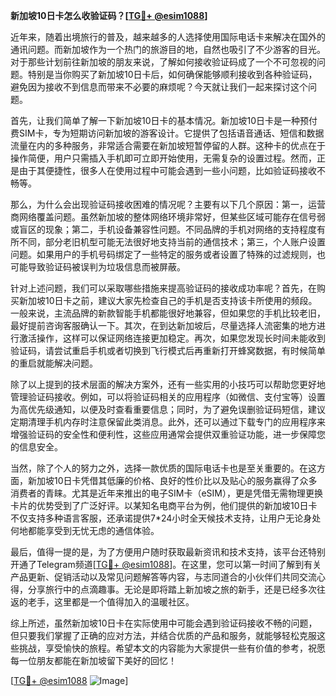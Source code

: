 **新加坡10日卡怎么收验证码？[[TG💪+ @esim1088](https://t.me/s/esim1088)]**

近年来，随着出境旅行的普及，越来越多的人选择使用国际电话卡来解决在国外的通讯问题。而新加坡作为一个热门的旅游目的地，自然也吸引了不少游客的目光。对于那些计划前往新加坡的朋友来说，了解如何接收验证码成了一个不可忽视的问题。特别是当你购买了新加坡10日卡后，如何确保能够顺利接收到各种验证码，避免因为接收不到信息而带来不必要的麻烦呢？今天就让我们一起来探讨这个问题。

首先，让我们简单了解一下新加坡10日卡的基本情况。新加坡10日卡是一种预付费SIM卡，专为短期访问新加坡的游客设计。它提供了包括语音通话、短信和数据流量在内的多种服务，非常适合需要在新加坡短暂停留的人群。这种卡的优点在于操作简便，用户只需插入手机即可立即开始使用，无需复杂的设置过程。然而，正是由于其便捷性，很多人在使用过程中可能会遇到一些小问题，比如验证码接收不畅等。

那么，为什么会出现验证码接收困难的情况呢？主要有以下几个原因：第一，运营商网络覆盖问题。虽然新加坡的整体网络环境非常好，但某些区域可能存在信号弱或盲区的现象；第二，手机设备兼容性问题。不同品牌的手机对网络的支持程度有所不同，部分老旧机型可能无法很好地支持当前的通信技术；第三，个人账户设置问题。如果用户的手机号码绑定了一些特定的服务或者设置了特殊的过滤规则，也可能导致验证码被误判为垃圾信息而被屏蔽。

针对上述问题，我们可以采取哪些措施来提高验证码的接收成功率呢？首先，在购买新加坡10日卡之前，建议大家先检查自己的手机是否支持该卡所使用的频段。一般来说，主流品牌的新款智能手机都能很好地兼容，但如果您的手机比较老旧，最好提前咨询客服确认一下。其次，在到达新加坡后，尽量选择人流密集的地方进行激活操作，这样可以保证网络连接更加稳定。再次，如果您发现长时间未能收到验证码，请尝试重启手机或者切换到飞行模式后再重新打开蜂窝数据，有时候简单的重启就能解决问题。

除了以上提到的技术层面的解决方案外，还有一些实用的小技巧可以帮助您更好地管理验证码接收。例如，可以将验证码相关的应用程序（如微信、支付宝等）设置为高优先级通知，以便及时查看重要信息；同时，为了避免误删验证码短信，建议定期清理手机内存时注意保留此类消息。此外，还可以通过下载专门的应用程序来增强验证码的安全性和便利性，这些应用通常会提供双重验证功能，进一步保障您的信息安全。

当然，除了个人的努力之外，选择一款优质的国际电话卡也是至关重要的。在这方面，新加坡10日卡凭借其低廉的价格、良好的性价比以及贴心的服务赢得了众多消费者的青睐。尤其是近年来推出的电子SIM卡（eSIM），更是凭借无需物理更换卡片的优势受到了广泛好评。以某知名电商平台为例，他们提供的新加坡10日卡不仅支持多种语言客服，还承诺提供7*24小时全天候技术支持，让用户无论身处何地都能享受到无忧无虑的通信体验。

最后，值得一提的是，为了方便用户随时获取最新资讯和技术支持，该平台还特别开通了Telegram频道[[TG💪+ @esim1088](https://t.me/s/esim1088)]。在这里，您可以第一时间了解到有关产品更新、促销活动以及常见问题解答等内容，与志同道合的小伙伴们共同交流心得，分享旅行中的点滴趣事。无论是即将踏上新加坡之旅的新手，还是已经多次往返的老手，这里都是一个值得加入的温暖社区。

综上所述，虽然新加坡10日卡在实际使用中可能会遇到验证码接收不畅的问题，但只要我们掌握了正确的应对方法，并结合优质的产品和服务，就能够轻松克服这些挑战，享受愉快的旅程。希望本文的内容能为大家提供一些有价值的参考，祝愿每一位朋友都能在新加坡留下美好的回忆！

[[TG💪+ @esim1088](https://t.me/s/esim1088) ![Image](https://i.postimg.cc/4NQfJmqS/Snipaste-2025-05-13-00-14-12.png)]
